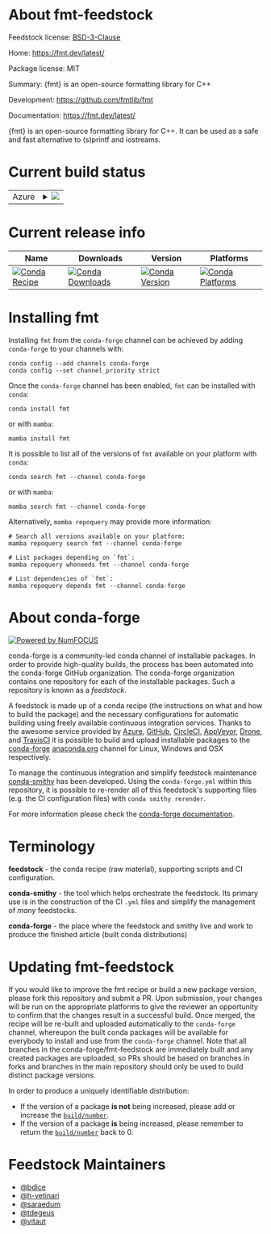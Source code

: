 About fmt-feedstock
===================

Feedstock license: [BSD-3-Clause](https://github.com/conda-forge/fmt-feedstock/blob/main/LICENSE.txt)

Home: https://fmt.dev/latest/

Package license: MIT

Summary: {fmt} is an open-source formatting library for C++

Development: https://github.com/fmtlib/fmt

Documentation: https://fmt.dev/latest/

{fmt} is an open-source formatting library for C++.
It can be used as a safe and fast alternative to (s)printf and iostreams.


Current build status
====================


<table>
    
  <tr>
    <td>Azure</td>
    <td>
      <details>
        <summary>
          <a href="https://dev.azure.com/conda-forge/feedstock-builds/_build/latest?definitionId=8421&branchName=main">
            <img src="https://dev.azure.com/conda-forge/feedstock-builds/_apis/build/status/fmt-feedstock?branchName=main">
          </a>
        </summary>
        <table>
          <thead><tr><th>Variant</th><th>Status</th></tr></thead>
          <tbody><tr>
              <td>linux_64</td>
              <td>
                <a href="https://dev.azure.com/conda-forge/feedstock-builds/_build/latest?definitionId=8421&branchName=main">
                  <img src="https://dev.azure.com/conda-forge/feedstock-builds/_apis/build/status/fmt-feedstock?branchName=main&jobName=linux&configuration=linux%20linux_64_" alt="variant">
                </a>
              </td>
            </tr><tr>
              <td>linux_aarch64</td>
              <td>
                <a href="https://dev.azure.com/conda-forge/feedstock-builds/_build/latest?definitionId=8421&branchName=main">
                  <img src="https://dev.azure.com/conda-forge/feedstock-builds/_apis/build/status/fmt-feedstock?branchName=main&jobName=linux&configuration=linux%20linux_aarch64_" alt="variant">
                </a>
              </td>
            </tr><tr>
              <td>linux_ppc64le</td>
              <td>
                <a href="https://dev.azure.com/conda-forge/feedstock-builds/_build/latest?definitionId=8421&branchName=main">
                  <img src="https://dev.azure.com/conda-forge/feedstock-builds/_apis/build/status/fmt-feedstock?branchName=main&jobName=linux&configuration=linux%20linux_ppc64le_" alt="variant">
                </a>
              </td>
            </tr><tr>
              <td>osx_64</td>
              <td>
                <a href="https://dev.azure.com/conda-forge/feedstock-builds/_build/latest?definitionId=8421&branchName=main">
                  <img src="https://dev.azure.com/conda-forge/feedstock-builds/_apis/build/status/fmt-feedstock?branchName=main&jobName=osx&configuration=osx%20osx_64_" alt="variant">
                </a>
              </td>
            </tr><tr>
              <td>osx_arm64</td>
              <td>
                <a href="https://dev.azure.com/conda-forge/feedstock-builds/_build/latest?definitionId=8421&branchName=main">
                  <img src="https://dev.azure.com/conda-forge/feedstock-builds/_apis/build/status/fmt-feedstock?branchName=main&jobName=osx&configuration=osx%20osx_arm64_" alt="variant">
                </a>
              </td>
            </tr><tr>
              <td>win_64</td>
              <td>
                <a href="https://dev.azure.com/conda-forge/feedstock-builds/_build/latest?definitionId=8421&branchName=main">
                  <img src="https://dev.azure.com/conda-forge/feedstock-builds/_apis/build/status/fmt-feedstock?branchName=main&jobName=win&configuration=win%20win_64_" alt="variant">
                </a>
              </td>
            </tr>
          </tbody>
        </table>
      </details>
    </td>
  </tr>
</table>

Current release info
====================

| Name | Downloads | Version | Platforms |
| --- | --- | --- | --- |
| [![Conda Recipe](https://img.shields.io/badge/recipe-fmt-green.svg)](https://anaconda.org/conda-forge/fmt) | [![Conda Downloads](https://img.shields.io/conda/dn/conda-forge/fmt.svg)](https://anaconda.org/conda-forge/fmt) | [![Conda Version](https://img.shields.io/conda/vn/conda-forge/fmt.svg)](https://anaconda.org/conda-forge/fmt) | [![Conda Platforms](https://img.shields.io/conda/pn/conda-forge/fmt.svg)](https://anaconda.org/conda-forge/fmt) |

Installing fmt
==============

Installing `fmt` from the `conda-forge` channel can be achieved by adding `conda-forge` to your channels with:

```
conda config --add channels conda-forge
conda config --set channel_priority strict
```

Once the `conda-forge` channel has been enabled, `fmt` can be installed with `conda`:

```
conda install fmt
```

or with `mamba`:

```
mamba install fmt
```

It is possible to list all of the versions of `fmt` available on your platform with `conda`:

```
conda search fmt --channel conda-forge
```

or with `mamba`:

```
mamba search fmt --channel conda-forge
```

Alternatively, `mamba repoquery` may provide more information:

```
# Search all versions available on your platform:
mamba repoquery search fmt --channel conda-forge

# List packages depending on `fmt`:
mamba repoquery whoneeds fmt --channel conda-forge

# List dependencies of `fmt`:
mamba repoquery depends fmt --channel conda-forge
```


About conda-forge
=================

[![Powered by
NumFOCUS](https://img.shields.io/badge/powered%20by-NumFOCUS-orange.svg?style=flat&colorA=E1523D&colorB=007D8A)](https://numfocus.org)

conda-forge is a community-led conda channel of installable packages.
In order to provide high-quality builds, the process has been automated into the
conda-forge GitHub organization. The conda-forge organization contains one repository
for each of the installable packages. Such a repository is known as a *feedstock*.

A feedstock is made up of a conda recipe (the instructions on what and how to build
the package) and the necessary configurations for automatic building using freely
available continuous integration services. Thanks to the awesome service provided by
[Azure](https://azure.microsoft.com/en-us/services/devops/), [GitHub](https://github.com/),
[CircleCI](https://circleci.com/), [AppVeyor](https://www.appveyor.com/),
[Drone](https://cloud.drone.io/welcome), and [TravisCI](https://travis-ci.com/)
it is possible to build and upload installable packages to the
[conda-forge](https://anaconda.org/conda-forge) [anaconda.org](https://anaconda.org/)
channel for Linux, Windows and OSX respectively.

To manage the continuous integration and simplify feedstock maintenance
[conda-smithy](https://github.com/conda-forge/conda-smithy) has been developed.
Using the ``conda-forge.yml`` within this repository, it is possible to re-render all of
this feedstock's supporting files (e.g. the CI configuration files) with ``conda smithy rerender``.

For more information please check the [conda-forge documentation](https://conda-forge.org/docs/).

Terminology
===========

**feedstock** - the conda recipe (raw material), supporting scripts and CI configuration.

**conda-smithy** - the tool which helps orchestrate the feedstock.
                   Its primary use is in the construction of the CI ``.yml`` files
                   and simplify the management of *many* feedstocks.

**conda-forge** - the place where the feedstock and smithy live and work to
                  produce the finished article (built conda distributions)


Updating fmt-feedstock
======================

If you would like to improve the fmt recipe or build a new
package version, please fork this repository and submit a PR. Upon submission,
your changes will be run on the appropriate platforms to give the reviewer an
opportunity to confirm that the changes result in a successful build. Once
merged, the recipe will be re-built and uploaded automatically to the
`conda-forge` channel, whereupon the built conda packages will be available for
everybody to install and use from the `conda-forge` channel.
Note that all branches in the conda-forge/fmt-feedstock are
immediately built and any created packages are uploaded, so PRs should be based
on branches in forks and branches in the main repository should only be used to
build distinct package versions.

In order to produce a uniquely identifiable distribution:
 * If the version of a package **is not** being increased, please add or increase
   the [``build/number``](https://docs.conda.io/projects/conda-build/en/latest/resources/define-metadata.html#build-number-and-string).
 * If the version of a package **is** being increased, please remember to return
   the [``build/number``](https://docs.conda.io/projects/conda-build/en/latest/resources/define-metadata.html#build-number-and-string)
   back to 0.

Feedstock Maintainers
=====================

* [@bdice](https://github.com/bdice/)
* [@h-vetinari](https://github.com/h-vetinari/)
* [@saraedum](https://github.com/saraedum/)
* [@tdegeus](https://github.com/tdegeus/)
* [@vitaut](https://github.com/vitaut/)

